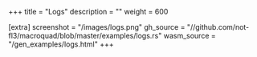 +++
title = "Logs"
description = ""
weight = 600

[extra]
screenshot = "/images/logs.png"
gh_source = "//github.com/not-fl3/macroquad/blob/master/examples/logs.rs"
wasm_source = "/gen_examples/logs.html"
+++
